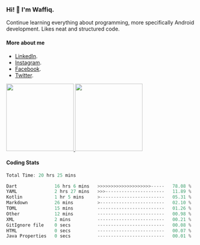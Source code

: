 ### Hi! 👋 I'm Waffiq.

Continue learning everything about programming, more specifically Android development. Likes neat and structured code.

#### More about me 
- [LinkedIn](https://www.linkedin.com/in/waffiqaziz/).
- [Instagram](https://www.instagram.com/waffiqaziz/).
- [Facebook](https://web.facebook.com/WaffiqAziz/).
- [Twitter](https://twitter.com/AzizWaffiq).

<p align="left">
<a href="https://github.com/waffiqaziz">
  <img height="180em" src="https://github-readme-stats-eight-theta.vercel.app/api?username=waffiqaziz&show_icons=true&theme=algolia&include_all_commits=true&count_private=true"/>
  <img height="180em" src="https://github-readme-stats-eight-theta.vercel.app/api/top-langs/?username=waffiqaziz&layout=compact&langs_count=8&theme=algolia"/>
</a>
</p>

#### Coding Stats
<!--START_SECTION:waka-->

```rust
Total Time: 20 hrs 25 mins

Dart              16 hrs 6 mins   >>>>>>>>>>>>>>>>>>>>-----   78.08 %
YAML              2 hrs 27 mins   >>>----------------------   11.89 %
Kotlin            1 hr 5 mins     >------------------------   05.31 %
Markdown          26 mins         >------------------------   02.10 %
TOML              15 mins         -------------------------   01.26 %
Other             12 mins         -------------------------   00.98 %
XML               2 mins          -------------------------   00.21 %
GitIgnore file    0 secs          -------------------------   00.08 %
HTML              0 secs          -------------------------   00.07 %
Java Properties   0 secs          -------------------------   00.01 %
```

<!--END_SECTION:waka-->
